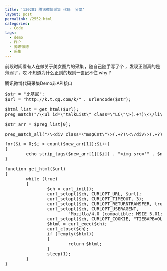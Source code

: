 ```yaml
---
title: '130201 腾讯微博采集 代码  分享'
layout: post
permalink: /2552.html
categories:
  - Code
tags:
  - demo
  - PHP
  - 腾讯微博
  - 采集
---
```

前段时间看有人在做关于美女图片的采集 ，随自己随手写了个 ，发现正则真的是薄弱了，哎 不知道为什么正则的规则一直记不住 why ?

腾讯微博代码采集Demo非API接口

<pre class="brush: php; title: ; notranslate" title="">$str = "比基尼";
$url = "http://k.t.qq.com/k/" . urlencode($str); 

$html_list = get_html($url);
preg_match("/\&lt;ul id=\"talkList\" class=\"LC\"\&gt;(.+?)\&lt;\/li\&gt;\&lt;\/ul\&gt;/ms", $html_list, $preg_list);

$str_arr = $preg_list[0];

preg_match_all("/\&lt;div class=\"msgCnt\"\&gt;(.+?)\&lt;\/div\&gt;(.+?)\&lt;div class=\"picBox \"\&gt;\&lt;a href=\"(.+?)\" target=\"_blank/ms", $str_arr, $new_arr);

for($i = 0;$i &lt; count($new_arr[1]);$i++)
{
        echo strip_tags($new_arr[1][$i]) . "&lt;img src='" . $new_arr[3][$i] . "'&gt;&lt;br&gt;";
}

function get_html($url)
{
        while (true)
        {
                $ch = curl_init();
                curl_setopt($ch, CURLOPT_URL, $url);
                curl_setopt($ch, CURLOPT_TIMEOUT, 3);
                curl_setopt($ch, CURLOPT_RETURNTRANSFER, true);
                curl_setopt($ch, CURLOPT_USERAGENT,
                        "Mozilla/4.0 (compatible; MSIE 5.01; Windows NT 5.0)");
                curl_setopt($ch, CURLOPT_COOKIE, "TIEBAPB=OLDPB");
                $html = curl_exec($ch);
                curl_close($ch);
                if (!empty($html))
                {
                        return $html;
                }
                sleep(1);
        }
}
</pre>